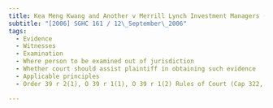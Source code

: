 ```yaml
---
title: Kea Meng Kwang and Another v Merrill Lynch Investment Managers (Asia Pacific) Ltd and 
subtitle: "[2006] SGHC 161 / 12\_September\_2006"
tags:
  - Evidence
  - Witnesses
  - Examination
  - Where person to be examined out of jurisdiction
  - Whether court should assist plaintiff in obtaining such evidence
  - Applicable principles
  - Order 39 r 2(1), O 39 r 1(1), O 39 r 1(2) Rules of Court (Cap 322, R 5, 2006 Rev Ed)

---
```


